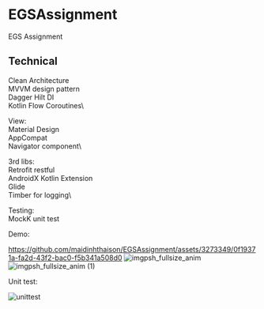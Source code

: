 # EGSAssignment
EGS Assignment
## Technical
Clean Architecture\
MVVM design pattern\
Dagger Hilt DI\
Kotlin Flow Coroutines\\

View:\
Material Design\
AppCompat\
Navigator component\\

3rd libs:\
Retrofit restful\
AndroidX Kotlin Extension\
Glide\
Timber for logging\\

Testing:\
MockK unit test

Demo:

https://github.com/maidinhthaison/EGSAssignment/assets/3273349/0f19371a-fa2d-43f2-bac0-f5b341a508d0
![imgpsh_fullsize_anim](https://github.com/maidinhthaison/EGSAssignment/assets/3273349/920a928c-73ad-4dbd-908e-b06c4b02cc0e)
![imgpsh_fullsize_anim (1)](https://github.com/maidinhthaison/EGSAssignment/assets/3273349/abd4a547-1a57-49d3-9bf3-3107f262bd71)

Unit test:

![unittest](https://github.com/maidinhthaison/EGSAssignment/assets/3273349/ce192538-4ff2-454a-84ca-8752fe1f6f51)

